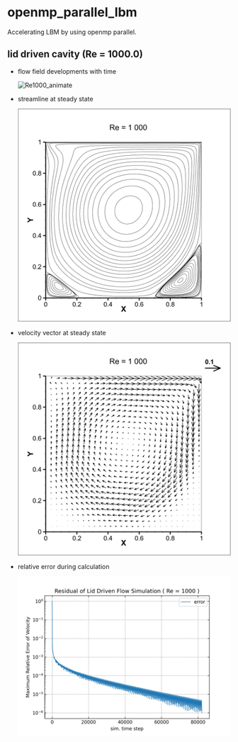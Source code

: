 # openmp_parallel_lbm

Accelerating LBM by using openmp parallel.

## lid driven cavity (Re = 1000.0)

- flow field developments with time

  <img alt="Re1000_animate" src="lid_driven_cavity/Re1000_animate.mp4" />

- streamline at steady state

  <img alt="Re1000_strf" src="lid_driven_cavity/Re1000_strf.png" />

- velocity vector at steady state

  <img alt="Re1000_velocity" src="lid_driven_cavity/Re1000_velocity.png" />

- relative error during calculation

  <img alt="Re1000_RelativeError_info" src="lid_driven_cavity/Re1000_RelativeError_info.png" />

